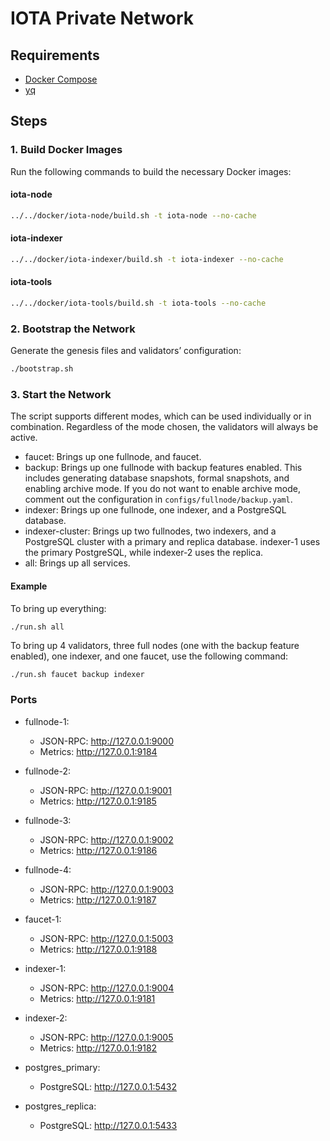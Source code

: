 # IOTA Private Network

## Requirements

- [Docker Compose](https://docs.docker.com/engine/install/)
- [yq](https://github.com/mikefarah/yq)

## Steps

### 1. Build Docker Images

Run the following commands to build the necessary Docker images:

#### iota-node

```bash
../../docker/iota-node/build.sh -t iota-node --no-cache
```

#### iota-indexer

```bash
../../docker/iota-indexer/build.sh -t iota-indexer --no-cache
```

#### iota-tools

```bash
../../docker/iota-tools/build.sh -t iota-tools --no-cache
```

### 2. Bootstrap the Network

Generate the genesis files and validators’ configuration:

```bash
./bootstrap.sh
```

### 3. Start the Network

The script supports different modes, which can be used individually or in combination. Regardless of the mode chosen, the validators will always be active.

- faucet: Brings up one fullnode, and faucet.
- backup: Brings up one fullnode with backup features enabled. This includes generating database snapshots, formal snapshots, and enabling archive mode. If you do not want to enable archive mode, comment out the configuration in `configs/fullnode/backup.yaml`.
- indexer: Brings up one fullnode, one indexer, and a PostgreSQL database.
- indexer-cluster: Brings up two fullnodes, two indexers, and a PostgreSQL cluster with a primary and replica database. indexer-1 uses the primary PostgreSQL, while indexer-2 uses the replica.
- all: Brings up all services.

#### Example

To bring up everything:

```bash
./run.sh all
```

To bring up 4 validators, three full nodes (one with the backup feature enabled), one indexer, and one faucet, use the following command:

```
./run.sh faucet backup indexer
```

### Ports

- fullnode-1:
  - JSON-RPC: http://127.0.0.1:9000
  - Metrics: http://127.0.0.1:9184

- fullnode-2:
  - JSON-RPC: http://127.0.0.1:9001
  - Metrics: http://127.0.0.1:9185

- fullnode-3:
  - JSON-RPC: http://127.0.0.1:9002
  - Metrics: http://127.0.0.1:9186

- fullnode-4:
  - JSON-RPC: http://127.0.0.1:9003
  - Metrics: http://127.0.0.1:9187

- faucet-1:
  - JSON-RPC: http://127.0.0.1:5003
  - Metrics: http://127.0.0.1:9188

- indexer-1:
  - JSON-RPC: http://127.0.0.1:9004
  - Metrics: http://127.0.0.1:9181

- indexer-2:
  - JSON-RPC: http://127.0.0.1:9005
  - Metrics: http://127.0.0.1:9182

- postgres_primary:
  - PostgreSQL: http://127.0.0.1:5432

- postgres_replica:
  - PostgreSQL: http://127.0.0.1:5433
